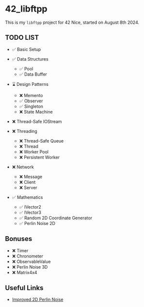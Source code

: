 # 42_libftpp

This is my `libftpp` project for 42 Nice, started on August 8th 2024.

## TODO LIST

- ✅ Basic Setup

- ✅ Data Structures
  - ✅ Pool
  - ✅ Data Buffer

- ⌛ Design Patterns
  - ❌ Memento
  - ✅ Observer
  - ✅ Singleton
  - ❌ State Machine

- ❌ Thread-Safe IOStream

- ❌ Threading
  - ❌ Thread-Safe Queue
  - ❌ Thread
  - ❌ Worker Pool
  - ❌ Persistent Worker

- ❌ Network
  - ❌ Message
  - ❌ Client
  - ❌ Server

- ✅ Mathematics
  - ✅ IVector2
  - ✅ IVector3
  - ✅ Random 2D Coordinate Generator
  - ✅ Perlin Noise 2D

## Bonuses

- ❌ Timer
- ❌ Chronometer
- ❌ ObservableValue
- ❌ Perlin Noise 3D
- ❌ Matrix4x4

## Useful Links

- [Improved 2D Perlin Noise](https://rtouti.github.io/graphics/perlin-noise-algorithm)